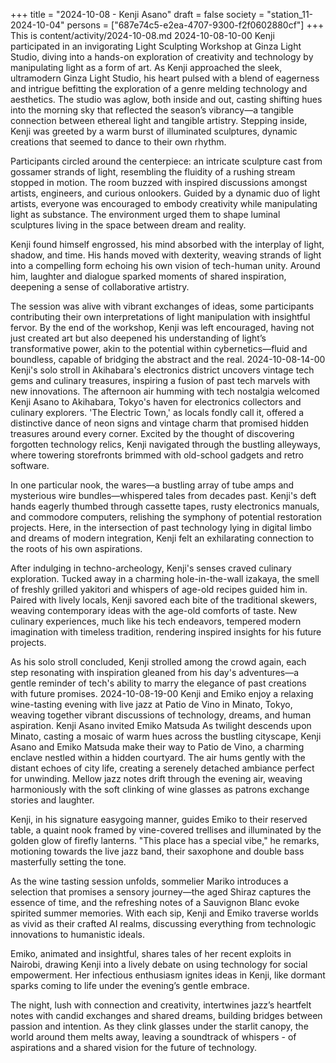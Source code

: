 +++
title = "2024-10-08 - Kenji Asano"
draft = false
society = "station_11-2024-10-04"
persons = ["687e74c5-e2ea-4707-9300-f2f0602880cf"]
+++
This is content/activity/2024-10-08.md
2024-10-08-10-00
Kenji participated in an invigorating Light Sculpting Workshop at Ginza Light Studio, diving into a hands-on exploration of creativity and technology by manipulating light as a form of art.
As Kenji approached the sleek, ultramodern Ginza Light Studio, his heart pulsed with a blend of eagerness and intrigue befitting the exploration of a genre melding technology and aesthetics. The studio was aglow, both inside and out, casting shifting hues into the morning sky that reflected the season’s vibrancy—a tangible connection between ethereal light and tangible artistry. Stepping inside, Kenji was greeted by a warm burst of illuminated sculptures, dynamic creations that seemed to dance to their own rhythm.

Participants circled around the centerpiece: an intricate sculpture cast from gossamer strands of light, resembling the fluidity of a rushing stream stopped in motion. The room buzzed with inspired discussions amongst artists, engineers, and curious onlookers. Guided by a dynamic duo of light artists, everyone was encouraged to embody creativity while manipulating light as substance. The environment urged them to shape luminal sculptures living in the space between dream and reality.

Kenji found himself engrossed, his mind absorbed with the interplay of light, shadow, and time. His hands moved with dexterity, weaving strands of light into a compelling form echoing his own vision of tech-human unity. Around him, laughter and dialogue sparked moments of shared inspiration, deepening a sense of collaborative artistry.

The session was alive with vibrant exchanges of ideas, some participants contributing their own interpretations of light manipulation with insightful fervor. By the end of the workshop, Kenji was left encouraged, having not just created art but also deepened his understanding of light’s transformative power, akin to the potential within cybernetics—fluid and boundless, capable of bridging the abstract and the real.
2024-10-08-14-00
Kenji's solo stroll in Akihabara's electronics district uncovers vintage tech gems and culinary treasures, inspiring a fusion of past tech marvels with new innovations.
The afternoon air humming with tech nostalgia welcomed Kenji Asano to Akihabara, Tokyo's haven for electronics collectors and culinary explorers. 'The Electric Town,' as locals fondly call it, offered a distinctive dance of neon signs and vintage charm that promised hidden treasures around every corner. Excited by the thought of discovering forgotten technology relics, Kenji navigated through the bustling alleyways, where towering storefronts brimmed with old-school gadgets and retro software. 

In one particular nook, the wares—a bustling array of tube amps and mysterious wire bundles—whispered tales from decades past. Kenji's deft hands eagerly thumbed through cassette tapes, rusty electronics manuals, and commodore computers, relishing the symphony of potential restoration projects. Here, in the intersection of past technology lying in digital limbo and dreams of modern integration, Kenji felt an exhilarating connection to the roots of his own aspirations.

After indulging in techno-archeology, Kenji's senses craved culinary exploration. Tucked away in a charming hole-in-the-wall izakaya, the smell of freshly grilled yakitori and whispers of age-old recipes guided him in. Paired with lively locals, Kenji savored each bite of the traditional skewers, weaving contemporary ideas with the age-old comforts of taste. New culinary experiences, much like his tech endeavors, tempered modern imagination with timeless tradition, rendering inspired insights for his future projects.

As his solo stroll concluded, Kenji strolled among the crowd again, each step resonating with inspiration gleaned from his day's adventures—a gentle reminder of tech's ability to marry the elegance of past creations with future promises.
2024-10-08-19-00
Kenji and Emiko enjoy a relaxing wine-tasting evening with live jazz at Patio de Vino in Minato, Tokyo, weaving together vibrant discussions of technology, dreams, and human aspiration.
Kenji Asano invited Emiko Matsuda
As twilight descends upon Minato, casting a mosaic of warm hues across the bustling cityscape, Kenji Asano and Emiko Matsuda make their way to Patio de Vino, a charming enclave nestled within a hidden courtyard. The air hums gently with the distant echoes of city life, creating a serenely detached ambiance perfect for unwinding. Mellow jazz notes drift through the evening air, weaving harmoniously with the soft clinking of wine glasses as patrons exchange stories and laughter.

Kenji, in his signature easygoing manner, guides Emiko to their reserved table, a quaint nook framed by vine-covered trellises and illuminated by the golden glow of firefly lanterns. "This place has a special vibe," he remarks, motioning towards the live jazz band, their saxophone and double bass masterfully setting the tone.

As the wine tasting session unfolds, sommelier Mariko introduces a selection that promises a sensory journey—the aged Shiraz captures the essence of time, and the refreshing notes of a Sauvignon Blanc evoke spirited summer memories. With each sip, Kenji and Emiko traverse worlds as vivid as their crafted AI realms, discussing everything from technologic innovations to humanistic ideals.

Emiko, animated and insightful, shares tales of her recent exploits in Nairobi, drawing Kenji into a lively debate on using technology for social empowerment. Her infectious enthusiasm ignites ideas in Kenji, like dormant sparks coming to life under the evening’s gentle embrace.

The night, lush with connection and creativity, intertwines jazz’s heartfelt notes with candid exchanges and shared dreams, building bridges between passion and intention. As they clink glasses under the starlit canopy, the world around them melts away, leaving a soundtrack of whispers - of aspirations and a shared vision for the future of technology.
